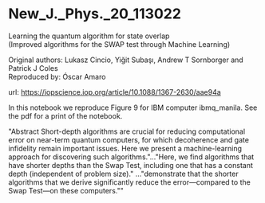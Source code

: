 # New_J._Phys._20_113022
Learning the quantum algorithm for state overlap \
(Improved algorithms for the SWAP test through Machine Learning)

Original authors: Lukasz Cincio, Yiğit Subaşı, Andrew T Sornborger and Patrick J Coles \
Reproduced by: Óscar Amaro

url: https://iopscience.iop.org/article/10.1088/1367-2630/aae94a

In this notebook we reproduce Figure 9 for IBM computer ibmq_manila.
See the pdf for a print of the notebook.

"Abstract
Short-depth algorithms are crucial for reducing computational error on near-term quantum computers, for which decoherence and gate infidelity remain important issues. Here we present a machine-learning approach for discovering such algorithms."..."Here, we find algorithms that have shorter depths than the Swap Test, including one that has a constant depth (independent of problem size)." ..."demonstrate that the shorter algorithms that we derive significantly reduce the error—compared to the Swap Test—on these computers.""

